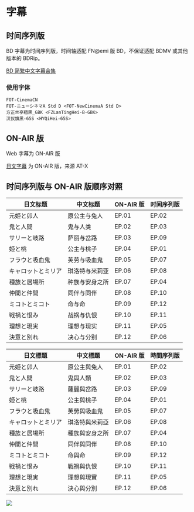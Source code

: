 # 字幕

## 时间序列版

BD 字幕为时间序列版，时间轴适配 FN@emi 版 BD，不保证适配 BDMV 或其他版本的 BDRip。

[BD 简繁中文字幕合集](https://github.com/Nekomoekissaten-SUB/Nekomoekissaten-Storage/raw/master/Peach_Boy_Riverside/Peach_Boy_Riverside_BD_zho.7z)

### 使用字体

```
FOT-CinemaCN
FOT-ニューシネマA Std D <FOT-NewCinemaA Std D>
方正兰亭粗黑_GBK <FZLanTingHei-B-GBK>
汉仪旗黑-65S <HYQiHei-65S>
```

## ON-AIR 版

Web 字幕为 ON-AIR 版

[日文字幕](https://github.com/Nekomoekissaten-SUB/Nekomoekissaten-Storage/raw/master/Peach_Boy_Riverside/Peach_Boy_Riverside_jpn.7z) 为 ON-AIR 版，来源 AT-X

## 时间序列版与 ON-AIR 版顺序对照

日文标题           | 中文标题       | ON-AIR 版 | 时间序列版
----------------   | -------------- | --------- | ---
元姫と卯人         | 原公主与兔人   |   EP.01   | EP.02
鬼と人間           | 鬼与人类       |   EP.02   | EP.03
サリーと岐路       | 萨丽与岔路     |   EP.03   | EP.09
姫と桃             | 公主与桃子     |   EP.04   | EP.01
フラウと吸血鬼     | 芙劳与吸血鬼   |   EP.05   | EP.07
キャロットとミリア | 琪洛特与米莉亚 |   EP.06   | EP.08
種族と居場所       | 种族与安身之所 |   EP.07   | EP.04
仲間と仲間         | 同伴与同伴     |   EP.08   | EP.10
ミコトとミコト     | 命与命         |   EP.09   | EP.12
戦禍と恨み         | 战祸与仇恨     |   EP.10   | EP.11
理想と現実         | 理想与现实     |   EP.11   | EP.05
決意と別れ         | 决心与分别     |   EP.12   | EP.06


日文標題           | 中文標題       | ON-AIR 版 | 時間序列版
----------------   | -------------- | --------- | ---
元姫と卯人         | 原公主與兔人   |   EP.01   | EP.02
鬼と人間           | 鬼與人類       |   EP.02   | EP.03
サリーと岐路       | 薩麗與岔路     |   EP.03   | EP.09
姫と桃             | 公主與桃子     |   EP.04   | EP.01
フラウと吸血鬼     | 芙勞與吸血鬼   |   EP.05   | EP.07
キャロットとミリア | 琪洛特與米莉亞 |   EP.06   | EP.08
種族と居場所       | 種族與安身之所 |   EP.07   | EP.04
仲間と仲間         | 同伴與同伴     |   EP.08   | EP.10
ミコトとミコト     | 命與命         |   EP.09   | EP.12
戦禍と恨み         | 戰禍與仇恨     |   EP.10   | EP.11
理想と現実         | 理想與現實     |   EP.11   | EP.05
決意と別れ         | 決心與分別     |   EP.12   | EP.06


![](https://nekomoe.pages.dev/images/2021-07/peach.png)